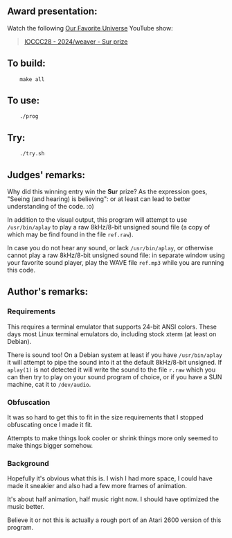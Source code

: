 ## Award presentation:

Watch the following [Our Favorite Universe](https://www.youtube.com/@OurFavoriteUniverse) YouTube show:

> [IOCCC28 - 2024/weaver - Sur prize](https://www.youtube.com/watch?v=e1h5N6EDehg)


## To build:

``` <!---sh-->
    make all
```


## To use:

``` <!---sh-->
    ./prog
```


## Try:

``` <!---sh-->
    ./try.sh
```


## Judges' remarks:


Why did this winning entry win the **Sur** prize?  As the expression goes,
"Seeing (and hearing) is believing": or at least can lead to better
understanding of the code.  :o)

In addition to the visual output, this program will attempt to use
`/usr/bin/aplay` to play a raw 8kHz/8-bit unsigned sound file (a copy
of which may be find found in the file `ref.raw`).

In case you do not hear any sound, or lack `/usr/bin/aplay`, or otherwise
cannot play a raw 8kHz/8-bit unsigned sound file: in separate window
using your favorite sound player, play the WAVE file `ref.mp3` while
you are running this code.


## Author's remarks:


### Requirements

This requires a terminal emulator that supports 24-bit ANSI colors.
These days most Linux terminal emulators do, including stock xterm
(at least on Debian).

There is sound too!  On a Debian system at least if you have `/usr/bin/aplay`
it will attempt to pipe the sound into it at the default 8kHz/8-bit unsigned.
If `aplay(1)` is not detected it will write the sound to the file `r.raw`
which you can then try to play on your sound program of choice, or if
you have a SUN machine, cat it to `/dev/audio`.


### Obfuscation

It was so hard to get this to fit in the size requirements that I stopped
obfuscating once I made it fit.

Attempts to make things look cooler or shrink things more only seemed
to make things bigger somehow.


### Background

Hopefully it's obvious what this is.  I wish I had more space, I could
have made it sneakier and also had a few more frames of animation.

It's about half animation, half music right now.  I should have optimized
the music better.

Believe it or not this is actually a rough port of an Atari 2600 version
of this program.


<!--

    Copyright © 1984-2025 by Landon Curt Noll and Leonid A. Broukhis.  All Rights Reserved.

    You are free to share and adapt this file under the terms of this license:

        Creative Commons Attribution-ShareAlike 4.0 International (CC BY-SA 4.0)

    For more information, see:

        https://creativecommons.org/licenses/by-sa/4.0/

-->
